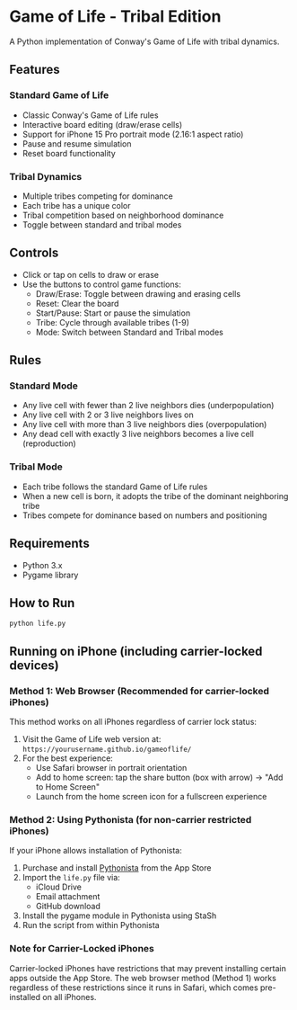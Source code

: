 # Game of Life - Tribal Edition

A Python implementation of Conway's Game of Life with tribal dynamics.

## Features

### Standard Game of Life
- Classic Conway's Game of Life rules
- Interactive board editing (draw/erase cells)
- Support for iPhone 15 Pro portrait mode (2.16:1 aspect ratio)
- Pause and resume simulation
- Reset board functionality

### Tribal Dynamics
- Multiple tribes competing for dominance
- Each tribe has a unique color
- Tribal competition based on neighborhood dominance
- Toggle between standard and tribal modes

## Controls
- Click or tap on cells to draw or erase
- Use the buttons to control game functions:
  - Draw/Erase: Toggle between drawing and erasing cells
  - Reset: Clear the board
  - Start/Pause: Start or pause the simulation
  - Tribe: Cycle through available tribes (1-9)
  - Mode: Switch between Standard and Tribal modes

## Rules

### Standard Mode
- Any live cell with fewer than 2 live neighbors dies (underpopulation)
- Any live cell with 2 or 3 live neighbors lives on
- Any live cell with more than 3 live neighbors dies (overpopulation)
- Any dead cell with exactly 3 live neighbors becomes a live cell (reproduction)

### Tribal Mode
- Each tribe follows the standard Game of Life rules
- When a new cell is born, it adopts the tribe of the dominant neighboring tribe
- Tribes compete for dominance based on numbers and positioning

## Requirements
- Python 3.x
- Pygame library

## How to Run
```
python life.py
```

## Running on iPhone (including carrier-locked devices)

### Method 1: Web Browser (Recommended for carrier-locked iPhones)
This method works on all iPhones regardless of carrier lock status:

1. Visit the Game of Life web version at: `https://yourusername.github.io/gameoflife/`
2. For the best experience:
   - Use Safari browser in portrait orientation
   - Add to home screen: tap the share button (box with arrow) → "Add to Home Screen"
   - Launch from the home screen icon for a fullscreen experience

### Method 2: Using Pythonista (for non-carrier restricted iPhones)
If your iPhone allows installation of Pythonista:

1. Purchase and install [Pythonista](https://apps.apple.com/us/app/pythonista-3/id1085978097) from the App Store
2. Import the `life.py` file via:
   - iCloud Drive
   - Email attachment
   - GitHub download
3. Install the pygame module in Pythonista using StaSh
4. Run the script from within Pythonista

### Note for Carrier-Locked iPhones
Carrier-locked iPhones have restrictions that may prevent installing certain apps outside the App Store. The web browser method (Method 1) works regardless of these restrictions since it runs in Safari, which comes pre-installed on all iPhones.
